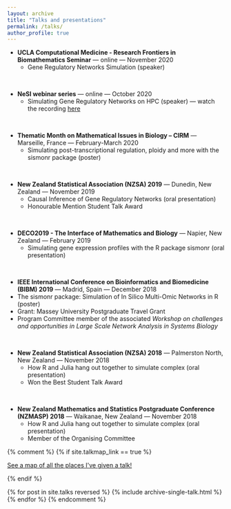 ```yaml
---
layout: archive
title: "Talks and presentations"
permalink: /talks/
author_profile: true
---
```


* **UCLA Computational Medicine - Research Frontiers in Biomathematics Seminar** &mdash; online &mdash; November 2020
  * Gene Regulatory Networks Simulation (speaker)

&nbsp;  


* **NeSI webinar series** &mdash; online &mdash; October 2020
  * Simulating Gene Regulatory Networks on HPC (speaker) &mdash; watch the recording [here](https://www.youtube.com/watch?v=ydeeOlGOC4U)

&nbsp;  


* **Thematic Month on Mathematical Issues in Biology – CIRM** &mdash; Marseille, France &mdash; February-March 2020
  * Simulating post-transcriptional regulation, ploidy and more with the sismonr package (poster)

&nbsp;  


* **New Zealand Statistical Association (NZSA) 2019** &mdash; Dunedin, New Zealand &mdash; November 2019
  * Causal Inference of Gene Regulatory Networks (oral presentation)
  * Honourable Mention Student Talk Award

&nbsp;  

* **DECO2019 - The Interface of Mathematics and Biology** &mdash; Napier, New Zealand &mdash; February 2019
  * Simulating gene expression profiles with the R package sismonr (oral presentation)

&nbsp;  

* **IEEE International Conference on Bioinformatics and Biomedicine (BIBM) 2019** &mdash; Madrid, Spain &mdash; December 2018
 * The sismonr package: Simulation of In Silico Multi-Omic Networks in R (poster)
 * Grant: Massey University Postgraduate Travel Grant
 * Program Committee member of the associated *Workshop on challenges and opportunities in Large Scale Network Analysis in Systems Biology*

&nbsp;  

* **New Zealand Statistical Association (NZSA) 2018** &mdash; Palmerston North, New Zealand &mdash; November 2018
  * How R and Julia hang out together to simulate complex (oral presentation)
  * Won the Best Student Talk Award

&nbsp;  

* **New Zealand Mathematics and Statistics Postgraduate Conference (NZMASP) 2018** &mdash; Waikanae, New Zealand &mdash; November 2018
  * How R and Julia hang out together to simulate complex (oral presentation)
  * Member of the Organising Committee

{% comment %}
{% if site.talkmap_link == true %}

<p style="text-decoration:underline;"><a href="/talkmap.html">See a map of all the places I've given a talk!</a></p>

{% endif %}

{% for post in site.talks reversed %}
  {% include archive-single-talk.html %}
{% endfor %}
{% endcomment %}
